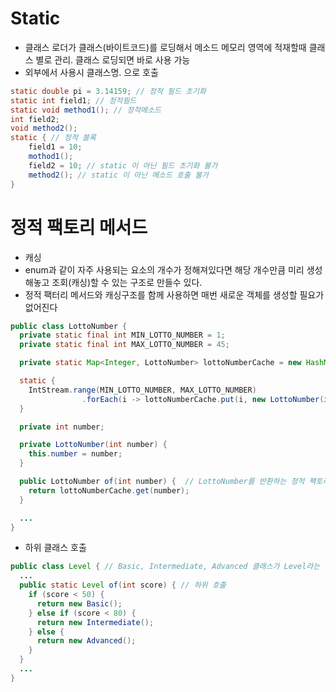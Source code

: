 # Static 
- 클래스 로더가 클래스(바이트코드)를 로딩해서 메소드 메모리 영역에 적재할때 클래스 별로 관리. 클래스 로딩되면 바로 사용 가능
- 외부에서 사용시 클래스명. 으로 호출
```java
static double pi = 3.14159; // 정적 필드 초기화
static int field1; // 정적필드
static void method1(); // 정적메소드
int field2;
void method2();
static { // 정적 블록
    field1 = 10; 
    mothod1(); 
    field2 = 10; // static 이 아닌 필드 초기화 불가
    method2(); // static 이 아닌 메소드 호출 불가
}
```

# 정적 팩토리 메서드
- 캐싱
- enum과 같이 자주 사용되는 요소의 개수가 정해져있다면 해당 개수만큼 미리 생성해놓고 조회(캐싱)할 수 있는 구조로 만들수 있다. 
- 정적 팩터리 메서드와 캐싱구조를 함께 사용하면 매번 새로운 객체를 생성할 필요가 없어진다
```java
public class LottoNumber {
  private static final int MIN_LOTTO_NUMBER = 1;
  private static final int MAX_LOTTO_NUMBER = 45;

  private static Map<Integer, LottoNumber> lottoNumberCache = new HashMap<>();

  static {
    IntStream.range(MIN_LOTTO_NUMBER, MAX_LOTTO_NUMBER)
                .forEach(i -> lottoNumberCache.put(i, new LottoNumber(i)));
  }

  private int number;

  private LottoNumber(int number) {
    this.number = number;
  }

  public LottoNumber of(int number) {  // LottoNumber를 반환하는 정적 팩토리 메서드
    return lottoNumberCache.get(number);
  }

  ...
}
```
- 하위 클래스 호출
```java
public class Level { // Basic, Intermediate, Advanced 클래스가 Level라는 상위 타입을 상속받고 있는 구조
  ...
  public static Level of(int score) { // 하위 호출
    if (score < 50) {
      return new Basic();
    } else if (score < 80) {
      return new Intermediate();
    } else {
      return new Advanced();
    }
  }
  ...
}
```
